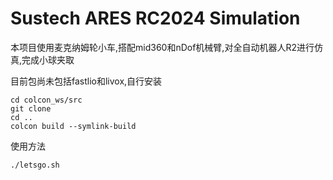 <h1>Sustech ARES RC2024 Simulation</h1>
<p>本项目使用麦克纳姆轮小车,搭配mid360和nDof机械臂,对全自动机器人R2进行仿真,完成小球夹取</p>

<p>目前包尚未包括fastlio和livox,自行安装</p>
<html>

    cd colcon_ws/src
    git clone
    cd ..
    colcon build --symlink-build

</html>
<p>使用方法</p>
<html>

    ./letsgo.sh
    
</html>